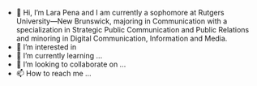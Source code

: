 - 👋 Hi, I’m Lara Pena and I am currently a sophomore at Rutgers University—New Brunswick, majoring in Communication with a specialization in Strategic Public Communication and Public Relations and minoring in Digital Communication, Information and Media.
- 👀 I’m interested in 
- 🌱 I’m currently learning ...
- 💞️ I’m looking to collaborate on ...
- 📫 How to reach me ...

<!---
lpxax/lpxax is a ✨ special ✨ repository because its `README.md` (this file) appears on your GitHub profile.
You can click the Preview link to take a look at your changes.
--->
